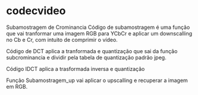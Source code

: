 # codecvideo
Subamostragem de Crominancia 
Código de subamostragem é uma função que vai tranformar uma imagem RGB para YCbCr e aplicar um downscalling no Cb e Cr, com intuito de comprimir o vídeo.

Código de DCT aplica a tranformada e quantização que sai da função subcrominancia e dividir pela tabela de quantização padrão jpeg. 

Código IDCT aplica a trasformada inversa e quantização

Função Subamostragem_up vai aplicar o upscalling e recuperar a imagem em RGB. 
